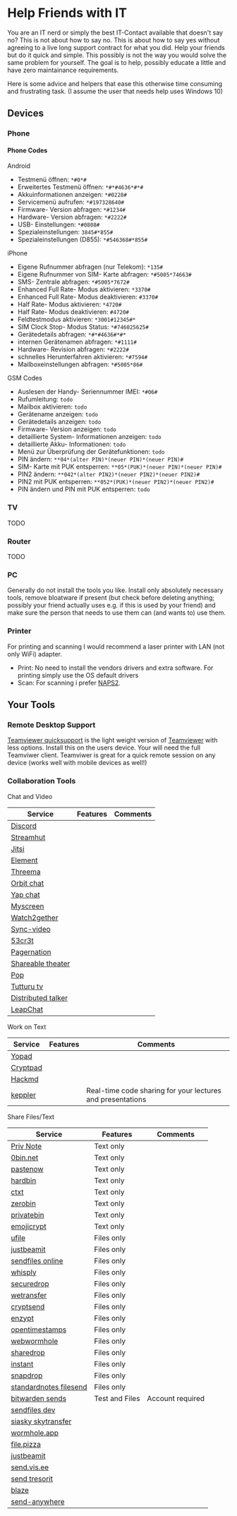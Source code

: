 # Help Friends with IT

You are an IT nerd or simply the best IT-Contact available that doesn't say no? This is not about how to say no. This is about how to say yes without agreeing to a live long support contract for what you did. Help your friends but do it quick and simple. This possibly is not the way you would solve the same problem for yourself. The goal is to help, possibly educate a little and have zero maintainance requirements.

Here is some advice and helpers that ease this otherwise time consuming and frustrating task.
(I assume the user that needs help uses Windows 10)

## Devices

### Phone

#### Phone Codes

Android

- Testmenü öffnen: `*#0*#`
- Erweitertes Testmenü öffnen: `*#*#4636*#*#`
- Akkuinformationen anzeigen: `*#0228#`
- Servicemenü aufrufen: `*#197328640#`
- Firmware- Version abfragen: `*#1234#`
- Hardware- Version abfragen: `*#2222#`
- USB- Einstellungen: `*#0808#`
- Spezialeinstellungen: `3845#*855#`
- Spezialeinstellungen (D855): `*#546368#*855#`

iPhone

- Eigene Rufnummer abfragen (nur Telekom): `*135#`
- Eigene Rufnummer von SIM- Karte abfragen: `*#5005*74663#`
- SMS- Zentrale abfragen: `*#5005*7672#`
- Enhanced Full Rate- Modus aktivieren: `*3370#`
- Enhanced Full Rate- Modus deaktivieren: `#3370#`
- Half Rate- Modus aktivieren: `*4720#`
- Half Rate- Modus deaktivieren: `#4720#`
- Feldtestmodus aktivieren: `*3001#12345#*`
- SIM Clock Stop- Modus Status: `*#746025625#`
- Gerätedetails abfragen: `*#*#4636#*#*`
- internen Gerätenamen abfragen: `*#1111#`
- Hardware- Revision abfragen: `*#2222#`
- schnelles Herunterfahren aktivieren: `*#7594#`
- Mailboxeinstellungen abfragen: `*#5005*86#`

GSM Codes

- Auslesen der Handy- Seriennummer IMEI: `*#06#`
- Rufumleitung: `todo`
- Mailbox aktivieren: `todo`
- Gerätename anzeigen: `todo`
- Gerätedetails anzeigen: `todo`
- Firmware- Version anzeigen: `todo`
- detaillierte System- Informationen anzeigen: `todo`
- detaillierte Akku- Informationen: `todo`
- Menü zur Überprüfung der Gerätefunktionen: `todo`
- PIN ändern: `**04*(alter PIN)*(neuer PIN)*(neuer PIN)#`
- SIM- Karte mit PUK entsperren: `**05*(PUK)*(neuer PIN)*(neuer PIN)#`
- PIN2 ändern: `**042*(alter PIN2)*(neuer PIN2)*(neuer PIN2)#`
- PIN2 mit PUK entsperren: `**052*(PUK)*(neuer PIN2)*(neuer PIN2)#`
- PIN ändern und PIN mit PUK entsperren: `todo`

### TV

TODO

### Router

TODO

### PC

Generally do not install the tools you like. Install only absolutely necessary tools, remove bloatware if present (but check before deleting anything; possibly your friend actually uses e.g.  if this is used by your friend) and make sure the person that needs to use them can (and wants to) use them.

### Printer

For printing and scanning I would recommend a laser printer with LAN (not only WiFi) adapter.

- Print: No need to install the vendors drivers and extra software. For printing simply use the OS default drivers
- Scan: For scanning i prefer [NAPS2](https://www.naps2.com).

## Your Tools

### Remote Desktop Support

[Teamviewer quicksupport](https://www.teamviewer.com/en/info/quicksupport) is the light weight version of [Teamviewer](https://www.teamviewer.com) with less options. Install this on the users device. Your will need the full Teamviwer client. Teamviwer is great for a quick remote session on any device (works well with mobile devices as well!)

### Collaboration Tools

Chat and Video

| Service                                                           | Features | Comments |
|-------------------------------------------------------------------|----------|----------|
| [Discord](https://discord.com/channels/@me)                       |          |          |
| [Streamhut](https://streamhut.io/)                                |          |          |
| [Jitsi](https://meet.jit.si/)                                     |          |          |
| [Element](https://app.element.io/#/login)                         |          |          |
| [Threema](https://web.threema.ch/#/messenger)                     |          |          |
| [Orbit chat](https://orbit.chat/#/connect)                        |          |          |
| [Yap chat](https://yap.chat/)                                     |          |          |
| [Myscreen](https://myscreen.live/)                                |          |          |
| [Watch2gether](https://www.watch2gether.com/)                     |          |          |
| [Sync-video](https://www.sync-video.com/)                         |          |          |
| [53cr3t](https://53cr3t.com/)                                     |          |          |
| [Pagernation](https://pagernation.com/)                           |          |          |
| [Shareable theater](https://shareable.theater/)                   |          |          |
| [Pop](https://pop.com/)                                           |          |          |
| [Tutturu tv](https://app.tutturu.tv/servers)                      |          |          |
| [Distributed talker](https://qvdev.github.io/distributed-talker/) |          |          |
| [LeapChat](https://www.leapchat.org)                              |          |          |

Work on Text

| Service                                          | Features | Comments                                                   |
|--------------------------------------------------|----------|------------------------------------------------------------|
| [Yopad](https://yopad.eu/)                       |          |                                                            |
| [Cryptpad](https://cryptpad.fr/)                 |          |                                                            |
| [Hackmd](https://hackmd.io/?nav=overview)        |          |                                                            |
| [keppler](https://brunosimon.github.io/keppler/) |          | Real-time code sharing for your lectures and presentations |

Share Files/Text

| Service                                                  | Features       | Comments         |
|----------------------------------------------------------|----------------|------------------|
| [Priv Note](https://privnote.com/)                       | Text only      |                  |
| [0bin.net](https://0bin.net/)                            | Text only      |                  |
| [pastenow](https://www.pastenow.me)                      | Text only      |                  |
| [hardbin](https://hardbin.com/)                          | Text only      |                  |
| [ctxt](https://ctxt.io/)                                 | Text only      |                  |
| [zerobin](https://zerobin.net/)                          | Text only      |                  |
| [privatebin](https://privatebin.net/)                    | Text only      |                  |
| [emojicrypt](https://emojicrypt.com/)                    | Text only      |                  |
| [ufile](https://ufile.io/)                               | Files only     |                  |
| [justbeamit](https://www.justbeamit.com/)                | Files only     |                  |
| [sendfiles online](https://sendfiles.online/)            | Files only     |                  |
| [whisply](https://whisp.ly/de)                           | Files only     |                  |
| [securedrop](https://securedrop.org/)                    | Files only     |                  |
| [wetransfer](https://wetransfer.com/)                    | Files only     |                  |
| [cryptsend](https://cryptsend.io/cat/public/index.html)  | Files only     |                  |
| [enzypt](https://enzypt.io/)                             | Files only     |                  |
| [opentimestamps](https://opentimestamps.org/)            | Files only     |                  |
| [webwormhole](https://webwormhole.io/)                   | Files only     |                  |
| [sharedrop](https://www.sharedrop.io/)                   | Files only     |                  |
| [instant](https://instant.io/)                           | Files only     |                  |
| [snapdrop](https://snapdrop.net/)                        | Files only     |                  |
| [standardnotes filesend](https://filesend.standardnotes.com/) | Files only     |                  |
| [bitwarden sends](https://vault.bitwarden.com/#/sends)   | Test and Files | Account required |
| [sendfiles dev](https://sendfiles.dev/)                  |                |                  |
| [siasky skytransfer](https://skytransfer.hns.siasky.net) |                |                  |
| [wormhole.app](https://wormhole.app/)                    |                |                  |
| [file.pizza](https://file.pizza/)                        |                |                  |
| [justbeamit](https://justbeamit.com/)                    |                |                  |
| [send.vis.ee](https://send.vis.ee/)                      |                |                  |
| [send tresorit](https://send.tresorit.com/)              |                |                  |
| [blaze](https://blaze.vercel.app/)                       |                |                  |
| [send-anywhere](https://send-anywhere.com/)              |                |                  |
